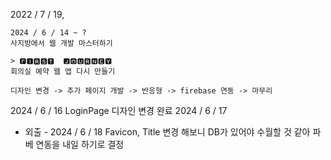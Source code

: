 2022 / 7 / 19,

```shell
2024 / 6 / 14 ~ ?
사지방에서 웹 개발 마스터하기

> 🅵🅸🆁🆂🆃 ​ 🅹🅾🆄🆁🅽🅴🆈
회의실 예약 웹 앱 다시 만들기

디자인 변경 -> 추가 페이지 개발 -> 반응형 -> firebase 연동 -> 마무리
```

2024 / 6 / 16
LoginPage 디자인 변경 완료
2024 / 6 / 17
- 외출 -
2024 / 6 / 18
Favicon, Title 변경 해보니 DB가 있어야 수월할 것 같아 파베 연동을 내일 하기로 결정